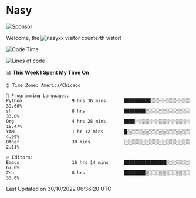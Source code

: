 # Nasy

<!--
<p align="center">
<img height="200" src="https://github-readme-stats.vercel.app/api?username=nasyxx&count_private=true&show_icons=true&theme=dracula&include_all_commits=true"/>
<img height="200" src="https://github-readme-stats.vercel.app/api/top-langs/?username=nasyxx&theme=dracula&hide=html,jupyter+notebook&count_private=true&show_icons=true"/>
</p>

  
----------------
-->

![Sponsor](https://img.shields.io/static/v1.svg?label=Sponsor&message=%E2%9D%A4&logo=GitHub&style=flat&color=pink)
 
Welcome, the ![nasyxx visitor counter](https://count.getloli.com/get/@nasyxx?theme=rule34)th vistor!
 
<!--START_SECTION:waka-->
![Code Time](http://img.shields.io/badge/Code%20Time-2%2C762%20hrs%2053%20mins-blue)

![Lines of code](https://img.shields.io/badge/From%20Hello%20World%20I%27ve%20Written-5%20Million%20lines%20of%20code-blue)

📊 **This Week I Spent My Time On** 

```text
⌚︎ Time Zone: America/Chicago

💬 Programming Languages: 
Python                   9 hrs 36 mins       ██████████░░░░░░░░░░░░░░░   39.66% 
sh                       8 hrs               ████████░░░░░░░░░░░░░░░░░   33.0% 
Org                      4 hrs 28 mins       ████░░░░░░░░░░░░░░░░░░░░░   18.47% 
YAML                     1 hr 12 mins        █░░░░░░░░░░░░░░░░░░░░░░░░   4.99% 
Other                    30 mins             ░░░░░░░░░░░░░░░░░░░░░░░░░   2.11%

🔥 Editors: 
Emacs                    16 hrs 14 mins      ████████████████░░░░░░░░░   67.0% 
Zsh                      8 hrs               ████████░░░░░░░░░░░░░░░░░   33.0%

```


 Last Updated on 30/10/2022 06:36:20 UTC
<!--END_SECTION:waka-->

<!-- ![visitors](https://visitor-badge.laobi.icu/badge?page_id=nasyxx.nasyxx) -->
